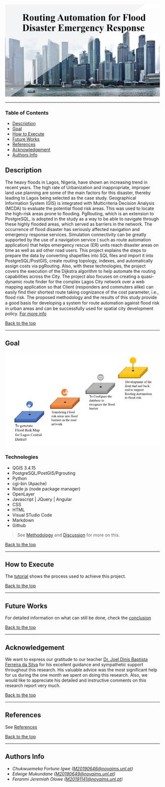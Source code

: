![Project Image](image/prj.png)
________
### Table of Contents
- [Description](#description)
- [Goal](#goal)
- [How to Execute](#how-to-execute)
- [Future Works](#future-works)
- [References](#References)
- [Acknowledgement](#acknowledgement)
- [Authors Info](#authors-info)

## Description
The heavy floods in Lagos, Nigeria, have shown an increasing trend in recent years. The high rate of Urbanization and inappropriate, improper land use planning are some of the main factors for this disaster, thereby leading to Lagos being selected as the case study. Geographical Information System (GIS) is integrated with Multicriteria Decision Analysis (MCDA) to evaluate the potential flood risk areas. This was used to locate the high-risk areas prone to flooding. PgRouting, which is an extension to PostgreSQL, is adopted in the study as a way to be able to navigate through these highly flooded areas, which served as barriers in the network. The occurrence of flood disaster has seriously affected navigation and emergency response services. Simulation connectivity can be greatly supported by the use of a navigation service ( such as route automation application) that helps emergency rescue (ER) units reach disaster areas on time as well as aid other road users. This project explains the steps to prepare the data by converting shapefiles into SQL files and import it into PostgreSQL/PostGIS, create routing topology, indexes, and automatically assign costs via pgRouting. Also, with these technologies, the project covers the execution of the Dijkstra algorithm to help automate the routing capabilities across the City. The project also focuses on creating a quasi-dynamic route finder for the complex Lagos City network over a web mapping application so that Client (responders and commuters alike) can easily find their shortest route taking cognizance of the cost parameter, i.e., flood risk. The proposed methodology and the results of this study provide a good basis for developing a system for route automation against ﬂood risk in urban areas and can be successfully used for spatial city development policy. [For more info](docs/Introduction.md)

[Back to the top](#table-of-contents)
________

## Goal
![Objectives](image/objectives.png)

### Technologies
- QGIS 3.4.15
- PostgreSQL/PostGIS/Pgrouting
- Python
- cgi-bin (Apache)
- Node js (node package manager)
- OpenLayer
- Javascript | JQuery | Angular
- CSS
- HTML
- Visual STudio Code
- Markdown
- Github

>See [Methodology](docs/Methodology.md) and [Discussion](docs/Result_Discussion.md) for more on this.

[Back to the top](#table-of-contents)
__________

## How to Execute
The [tutorial](docs/Tutorial.md) shows the process used to achieve this project.

[Back to the top](#table-of-contents)
__________

## Future Works
For detailed information on what can still be done, check the [conclusion](docs/Conclusion.md)

[Back to the top](#table-of-contents)
__________

## Acknowledgement
We want to express our gratitude to our teacher [Dr. Joel Dinis Baptista Ferreira da Silva](jsilva@novaims.unl.pt) for his excellent guidance and sympathetic support throughout this research. His valuable advice was the most significant help for us during the one month we spent on doing this research. Also, we would like to appreciate his detailed and instructive comments on this research report very much.

[Back to the top](#table-of-contents)
___________

## References
See [References](docs/References.md)

[Back to the top](#table-of-contents)
__________

## Authors Info
* *Chukwuemeka Fortune Igwe (M20190646@novaims.unl.pt)*
* *Edwige Mukundane (M20190649@novaims.unl.pt)*
* *Feranmi Jeremiah Olowe (M20191141@novaims.unl.pt)*